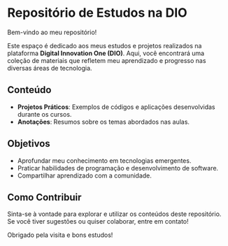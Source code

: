 # Repositório de Estudos na DIO

Bem-vindo ao meu repositório!

Este espaço é dedicado aos meus estudos e projetos realizados na plataforma **Digital Innovation One (DIO)**. Aqui, você encontrará uma coleção de materiais que refletem meu aprendizado e progresso nas diversas áreas de tecnologia.

## Conteúdo

- **Projetos Práticos**: Exemplos de códigos e aplicações desenvolvidas durante os cursos.
- **Anotações**: Resumos sobre os temas abordados nas aulas.

## Objetivos

- Aprofundar meu conhecimento em tecnologias emergentes.
- Praticar habilidades de programação e desenvolvimento de software.
- Compartilhar aprendizado com a comunidade.

## Como Contribuir

Sinta-se à vontade para explorar e utilizar os conteúdos deste repositório. Se você tiver sugestões ou quiser colaborar, entre em contato!

Obrigado pela visita e bons estudos!